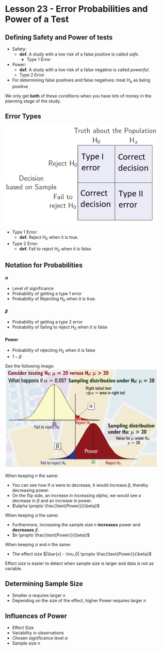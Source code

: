 # Lesson 23 - Error Probabilities and Power of a Test
## Defining Safety and Power of tests
* Safety:
	* **def.** A study with a low risk of a false positive is called *safe*.
		* Type 1 Error
* Power:
	* **def.** A study with a low risk of a false negative is called *powerful*.
	* Type 2 Error
* For determining false positives and false negatives: treat $H_a$ as being positive

We only get **both** of these conditions when you have lots of money in the planning stage of the study.

## Error Types
![](img/lesson_23_0.png)

* Type 1 Error:
	* **def.** Reject $H_0$ when it is true.
* Type 2 Error:
	* **def.** Fail to reject $H_0$ when it is false.

## Notation for Probabilities
#### $\alpha$
* Level of significance
* Probability of getting a type 1 error
* Probability of Rejecting $H_0$ when it is true.

#### $\beta$
* Probability of getting a type 2 error
* Probability of failing to reject $H_0$ when it is false

#### Power
* Probability of rejecting $H_0$ when it is false
* $1-\beta$

See the following image:
![](img/lesson_23_1.png)

When keeping $n$ the same:
* You can see how if $\alpha$ were to decrease, it would increase $\beta$, thereby decreasing power.
* On the flip side, an increase in increasing $alpha$, we would see a decrease in $\beta$ and an increase in power.
* $\alpha \propto \frac{\text{Power}}{\beta}$

When keeping $\alpha$ the same:
* Furthermore, increasing the sample size $n$ **increases** power and **decreases** $\beta$.
* $n \propto \frac{\text{Power}}{\beta}$

When keeping $\alpha$ and $n$ the same:
* The effect size $|\bar{x} - \mu_0| \propto \frac{\text{Power}}{\beta}$

Effect size is easier to detect when sample size is larger and data is not as variable.

## Determining Sample Size
* Smaller $\alpha$ requires larger $n$
* Depending on the size of the effect, higher $\text{Power}$ requires larger $n$

## Influences of Power
* Effect Size
* Variability in observations
* Chosen significance level $\alpha$
* Sample size $n$
